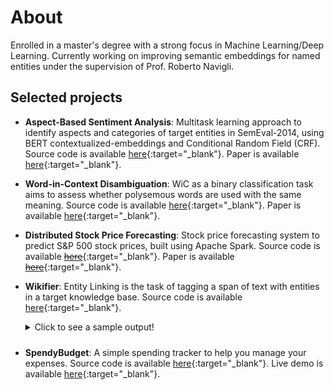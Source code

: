 # About
Enrolled in a master's degree with a strong focus in Machine Learning/Deep Learning. Currently working on improving semantic embeddings for named entities under the supervision of Prof. Roberto Navigli.

## Selected projects
- **Aspect-Based Sentiment Analysis**: Multitask learning approach to identify aspects and categories of target entities in SemEval-2014, using BERT contextualized-embeddings and Conditional Random Field (CRF). Source code is available [here](https://github.com/LeonardoEmili/sapienza-projects/tree/main/nlp2021-hw2){:target="_blank"}. Paper is available [here](assets/data/absa_paper.pdf){:target="_blank"}.

- **Word-in-Context Disambiguation**: WiC as a binary classification task aims to assess whether polysemous words are used with the same meaning. Source code is available [here](https://github.com/LeonardoEmili/sapienza-projects/tree/main/nlp2021-hw1){:target="_blank"}. Paper is available [here](assets/data/wic_paper.pdf){:target="_blank"}.

- **Distributed Stock Price Forecasting**: Stock price forecasting system to predict S&amp;P 500 stock prices, built using Apache Spark. Source code is available [~~here~~](){:target="_blank"}. Paper is available [~~here~~](){:target="_blank"}.

- **Wikifier**: Entity Linking is the task of tagging a span of text with entities in a target knowledge base. Source code is available [here](https://github.com/LeonardoEmili/Wikifier){:target="_blank"}.
    <details>
    <summary style='margin-bottom: 10px;'>Click to see a sample output!</summary>
    <b>Predicted annotation:</b>
    <pre style='white-space: pre-wrap;'>A <a href="https://en.wikipedia.org/wiki/Huguenot" target="_blank">Huguenot</a> and <a href="https://en.wikipedia.org/wiki/Officer" target="_blank">officer</a> under <a href="https://en.wikipedia.org/wiki/Admiral" target="_blank">Admiral</a> Gaspard De Coligny, Ribault led an expedition to the <a href="https://en.wikipedia.org/wiki/New_world" target="_blank">New World</a> in 1562 that founded the outpost of Charlesfort on Parris <a href="https://en.wikipedia.org/wiki/Island" target="_blank">Island</a> in present-day <a href="https://en.wikipedia.org/wiki/South_carolina" target="_blank">South Carolina</a>.</pre>
    <b>Gold annotation:</b>
    <pre style='white-space: pre-wrap;'>A <a href="https://en.wikipedia.org/wiki/Huguenot" target="_blank">Huguenot</a> and <a href="https://en.wikipedia.org/wiki/Officer" target="_blank">officer</a> under Admiral <a href="https://en.wikipedia.org/wiki/Gaspard_II_de_Coligny" target="_blank">Gaspard De Coligny</a>, Ribault led an expedition to the <a href="https://en.wikipedia.org/wiki/New_world" target="_blank">New World</a> in 1562 that founded the outpost of Charlesfort on <a href="https://en.wikipedia.org/wiki/Marine_Corps_Recruit_Depot_Parris_Island" target="_blank">Parris Island</a> in present-day <a href="https://en.wikipedia.org/wiki/South_carolina" target="_blank">South Carolina</a>.</pre>
    </details>

- **SpendyBudget**: A simple spending tracker to help you manage your expenses. Source code is available [here](https://github.com/LeonardoEmili/SpendyBudget){:target="_blank"}. Live demo is available [here](https://spendybudget.web.app/){:target="_blank"}.